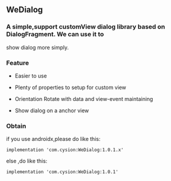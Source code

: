 ## WeDialog

### A simple,support customView dialog library based on DialogFragment. We can use it to
show dialog more simply.


### Feature

- Easier to use

- Plenty of properties to setup for custom view

- Orientation Rotate with data and view-event maintaining

- Show dialog on a anchor view

### Obtain

if you use androidx,please do like this:

```
implementation 'com.cysion:WeDialog:1.0.1.x'
```

else ,do like this:

```
implementation 'com.cysion:WeDialog:1.0.1'
```



